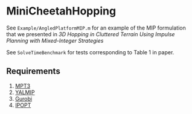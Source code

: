 # MiniCheetahHopping

See `Example/AngledPlatformMIP.m` for an example of the MIP formulation that we presented in *3D Hopping in Cluttered Terrain Using Impulse Planning with
Mixed-Integer Strategies*

See `SolveTimeBenchmark` for tests corresponding to Table 1 in paper.

## Requirements
1. [MPT3](https://www.mpt3.org/Main/Installation)
2. [YALMIP](https://yalmip.github.io/tutorial/installation/)
3. [Gurobi](https://www.gurobi.com/)
4. [IPOPT](https://coin-or.github.io/Ipopt/INSTALL.html)
